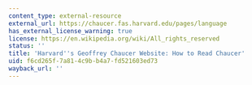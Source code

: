 ```yaml
---
content_type: external-resource
external_url: https://chaucer.fas.harvard.edu/pages/language
has_external_license_warning: true
license: https://en.wikipedia.org/wiki/All_rights_reserved
status: ''
title: 'Harvard''s Geoffrey Chaucer Website: How to Read Chaucer'
uid: f6cd265f-7a81-4c9b-b4a7-fd521603ed73
wayback_url: ''
---
```

